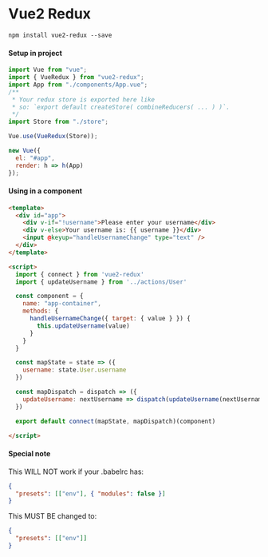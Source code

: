 # Vue2 Redux

`npm install vue2-redux --save`

#### Setup in project

```javascript
import Vue from "vue";
import { VueRedux } from "vue2-redux";
import App from "./components/App.vue";
/**
 * Your redux store is exported here like
 * so: `export default createStore( combineReducers( ... ) )`.
 */
import Store from "./store";

Vue.use(VueRedux(Store));

new Vue({
  el: "#app",
  render: h => h(App)
});
```

#### Using in a component

```html
<template>
  <div id="app">
    <div v-if="!username">Please enter your username</div>
    <div v-else>Your username is: {{ username }}</div>
    <input @keyup="handleUsernameChange" type="text" />
  </div>
</template>

<script>
  import { connect } from 'vue2-redux'
  import { updateUsername } from '../actions/User'

  const component = {
    name: "app-container",
    methods: {
      handleUsernameChange({ target: { value } }) {
        this.updateUsername(value)
      }
    }
  }

  const mapState = state => ({
    username: state.User.username
  })

  const mapDispatch = dispatch => ({
    updateUsername: nextUsername => dispatch(updateUsername(nextUsername))
  })

  export default connect(mapState, mapDispatch)(component)

</script>
```

#### Special note

This WILL NOT work if your .babelrc has:
```json
{
  "presets": [["env"], { "modules": false }]
}
```

This MUST BE changed to:
```json
{
  "presets": [["env"]]
}
```